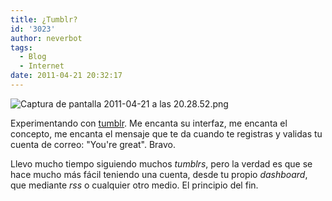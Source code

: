 ```yaml
---
title: ¿Tumblr?
id: '3023'
author: neverbot
tags:
  - Blog
  - Internet
date: 2011-04-21 20:32:17
---
```


![Captura de pantalla 2011-04-21 a las 20.28.52.png](./Captura-de-pantalla-2011-04-21-a-las-20.28.52.png)

Experimentando con [tumblr](http://www.tumblr.com/). Me encanta su interfaz, me encanta el concepto, me encanta el mensaje que te da cuando te registras y validas tu cuenta de correo: "You're great". Bravo.

Llevo mucho tiempo siguiendo muchos _tumblrs_, pero la verdad es que se hace mucho más fácil teniendo una cuenta, desde tu propio _dashboard_, que mediante _rss_ o cualquier otro medio. El principio del fin.